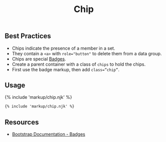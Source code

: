 ﻿---
title: Chip
summary: Chips allow users to see items added to or removed from a set.
tags: components, chips
layout: guide
eleventyNavigation:
  key: Chip
  parent: Components
  order: 140
  excerpt: Chips allow users to see items added to or removed from a set.
  img: /img/illustrations/illus-chips.svg
---

## Best Practices

- Chips indicate the presence of a member in a set.
- They contain a `<a>` with `role="button"` to delete them from a data group.
- Chips are special [Badges](/components/badges).
- Create a parent container with a class of `chips` to hold the chips.
- First use the badge markup, then add `class=”chip”`. 

## Usage

{% include 'markup/chip.njk' %}

``` html
{% include 'markup/chip.njk' %}
```

## Resources
* <a href="https://getbootstrap.com/docs/5.1/components/badge/" target="_blank">Bootstrap Documentation - Badges</a>
